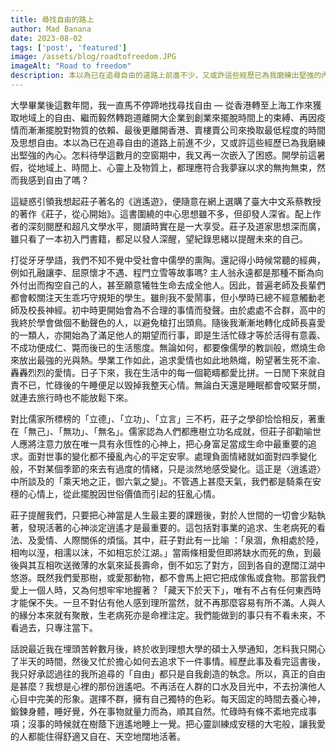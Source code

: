 ```yaml
---
title: 尋找自由的路上
author: Mad Banana
date: 2023-08-02
tags: ['post', 'featured']
image: /assets/blog/roadtofreedom.JPG
imageAlt: "Road to freedom"
description: 本以為已在追尋自由的道路上前進不少，又或許這些經歷已為我磨練出堅強的內心。怎料待學這數月的空窗期中，我又再一次嵌入了困惑。開學前這暑假，從地域上、時間上、心靈上及物質上，都理應符合我夢寐以求的無拘無束，然而我感到自由了嗎？
---
```


大學畢業後這數年間，我一直馬不停蹄地找尋找自由 — 從香港轉至上海工作來獲取地域上的自由、繼而毅然轉跑道離開大企業到創業來擺脫時間上的束縛、再因疫情而漸漸擺脫對物質的依賴、最後更離開香港、賣樓賣公司來換取最低程度的時間及思想自由。本以為已在追尋自由的道路上前進不少，又或許這些經歷已為我磨練出堅強的內心。怎料待學這數月的空窗期中，我又再一次嵌入了困惑。開學前這暑假，從地域上、時間上、心靈上及物質上，都理應符合我夢寐以求的無拘無束，然而我感到自由了嗎？

這疑惑引領我想起莊子著名的《逍遙遊》，便隨意在網上選購了臺大中文系蔡教授的著作《莊子，從心開始》。這書圍繞的中心思想雖不多，但卻發人深省。配上作者的深刻閱歷和超凡文學水平，閱讀時實在是一大享受。莊子及道家思想深而廣，雖只看了一本初入門書籍，都足以發人深醒，望紀錄思緒以提醒未來的自己。

打從牙牙學語，我們不知不覺中受社會中儒學的熏陶。還記得小時候常聽的經典，例如孔融讓李、屈原懷才不遇、程門立雪等故事嗎? 主人翁永遠都是那種不斷為向外付出而掏空自己的人，甚至願意犧牲生命去成全他人。因此，普遍老師及長輩們都會較關注天生乖巧守規矩的學生。雖則我不愛鬧事，但小學時已總不經意觸動老師及校長神經。初中時更開始會為不合理的事情而發聲。由於處處不合群，高中的我終於學會做個不動聲色的人，以避免槍打出頭鳥。隨後我漸漸地轉化成師長喜愛的一類人，亦開始為了滿足他人的期望而行事，即是生活忙碌才等於活得有意義、不成功便成仁、斃而後已的生活態度。無論如何，都要像儒學的教訓般，燃燒生命來放出最強的光與熱。學業工作如此，追求愛情也如此地熱熾，盼望著生死不渝、轟轟烈烈的愛情。日子下來，我在生活中的每一個範疇都愛比拼。一日閒下來就自責不已，忙碌後的午睡便足以毁掉我整天心情。無論白天還是睡眠都會咬緊牙關，就連去旅行時也不能放鬆下來。

對比儒家所標榜的「立德」、「立功」、「立言」三不朽，莊子之學卻恰恰相反，著重在「無己」、「無功」、「無名」。儒家認為人們都應樹立功名成就，但莊子卻勸喻世人應將注意力放在唯一具有永恆性的心神上，把心身富足當成生命中最重要的追求。面對世事的變化都不擾亂內心的平定安寧。處理負面情緒就如面對四季變化般，不對某個季節的來去有過度的情緒，只是淡然地感受變化。這正是〈逍遙遊〉中所談及的「乘天地之正，御六氣之變」。不管遇上甚麼天氣，我們都是騎乘在安穩的心情上，從此擺脫因世俗價值而引起的狂亂心情。

莊子提醒我們，只要把心神當是人生最主要的課題後，對於人世間的一切會少點執著，發現活著的心神淡定逍遙才是最重要的。這包括對事業的追求、生老病死的看法、及愛情、人際關係的煩惱。其中，莊子對此有一比喻 ：「泉涸，魚相處於陸，相呴以溼，相濡以沫，不如相忘於江湖。」當兩條相愛但即將缺水而死的魚，到最後與其互相吹送微薄的水氣來延長壽命，倒不如忘了對方，回到各自的遼闊江湖中悠游。既然我們愛那樹，或愛那動物，都不會馬上把它把成傢俬或食物。那當我們愛上一個人時，又為何想牢牢地握著？「藏天下於天下」，唯有不占有任何東西時才能保不失。一旦不對佔有他人感到理所當然，就不再那麼容易有所不滿。人與人的緣分本來就有聚散，生老病死亦是命裡注定。我們能做到的事只有不看未來，不看過去，只專注當下。

話說最近我在埋頭苦幹數月後，終於收到理想大學的碩士入學通知，怎料我只開心了半天的時間，然後又忙於擔心如何去追求下一件事情。經歷此事及看完這書後，我只好承認過往的我所追尋的「自由」都只是自我創造的執念。所以，真正的自由是甚麼？我想是心裡的那份逍遙吧。不再活在人群的口水及目光中，不去扮演他人心目中完美的形象。選擇不群，擁有自己獨特的色彩。每天固定的時間去養心神，鍛鍊身體，睡好覺，外在事物就量力而為，順其自然。忙碌時有條不紊地完成事項；沒事的時候就在樹蔭下逍遙地睡上一覺。把心靈訓練成安穩的大宅般，讓我愛的人都能住得舒適又自在、天空地闊地活著。